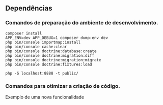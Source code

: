 ## Dependências

### Comandos de preparação do ambiente de desenvolvimento.

````
composer install
APP_ENV=dev APP_DEBUG=1 composer dump-env dev
php bin/console importmap:install
php bin/console cache:clear
php bin/console doctrine:database:create
php bin/console doctrine:migration:diff
php bin/console doctrine:migration:migrate
php bin/console doctrine:fixtures:load

php -S localhost:8888 -t public/
````

### Comandos para otimizar a criação de código.

Exemplo de uma nova funcionalidade

```

```



